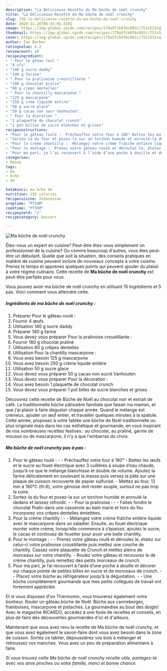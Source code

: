 ```yaml
---
description: "La Délicieuse Recette du Ma bûche de noël crunchy"
title: "La Délicieuse Recette du Ma bûche de noël crunchy"
slug: 736-la-delicieuse-recette-du-ma-buche-de-noel-crunchy
date: 2020-11-26T06:43:05.510Z
image: https://img-global.cpcdn.com/recipes/179a5fcb07bc892c/751x532cq70/ma-buche-de-noel-crunchy-photo-principale-de-la-recette.jpg
thumbnail: https://img-global.cpcdn.com/recipes/179a5fcb07bc892c/751x532cq70/ma-buche-de-noel-crunchy-photo-principale-de-la-recette.jpg
cover: https://img-global.cpcdn.com/recipes/179a5fcb07bc892c/751x532cq70/ma-buche-de-noel-crunchy-photo-principale-de-la-recette.jpg
author: Ian Barker
ratingvalue: 4.2
reviewcount: 10
recipeingredient:
- " Pour le gteau roul "
- "4 ufs"
- "140 g sucre daddy"
- "140 g farine"
- " Pour la pralinoise croustillante "
- "180 g chocolat pralin"
- "80 g crpes dentelles"
- " Pour la chantilly mascarpone "
- "125 g mascarpone"
- "250 g crme liquide entire"
- "50 g sucre glace"
- "50 g cacao non sucr Vanhouten"
- " Pour la dcoration "
- "1 plaquette de chocolat crunch"
- "1 pot billes de sucre blanches et grises"
recipeinstructions:
- "Pour le gâteau roulé :  Préchauffez votre four à 180° Battez les œufs et le sucre au fouet électrique avec 3 cuillères à soupe d’eau chaude, jusqu’à ce que le mélange blanchisse et double de volume. Ajoutez la farine délicatement en soulevant la masse puis versez la pâte sur une plaque de cuisson recouverte de papier sulfurisé. Mettez au four, 12 min à 180°C (th.6), votre génoise doit rester souple, surtout ne pas trop la cuire."
- "Sortez-la du four et posez-la sur un torchon humide et enroulé-la dedans et laissez refroidir.  Pour la pralinoise :  Faites fondre le chocolat Pralin dans une casserole au bain marie et hors du feu incorporez vos crêpes dentelles émiettées."
- "Pour la crème chantilly :  Mélangez votre crème fraîche entière liquide avec le mascarpone dans un saladier. Ensuite, au fouet électrique monter votre crème, lorsqu’elle commence à s’épaissir, ajoutez le sucre, le cacao et continuez de fouetter pour avoir une belle chantilly."
- "Pour le montage :  Prenez votre gâteau roulé et déroulez le, étalez sur celui-ci votre pralinoise croustillante puis mettez une couche de chantilly. Cassez votre plaquette de Crunch et mettez pleins de morceaux sur votre chantilly. Roulez votre gâteau et recouvrez le de crème chantilly, puis remettez des petits morceaux de crunch."
- "Pour ma part, je l’ai recouvert à l’aide d’une poche à douille et décorer sur chaque pointe de petites billes en sucre et de morceaux de crunch.  Placez votre bûche au réfrigérateur jusqu’à la dégustation.  Une bûche complètement gourmande que mes petits collègues de travail ont fortement appréciée."
categories:
- Resep
tags:
- ma
- bche
- de

katakunci: ma bche de 
nutrition: 292 calories
recipecuisine: Indonesian
preptime: "PT24M"
cooktime: "PT35M"
recipeyield: "2"
recipecategory: Dessert

---
```



![Ma bûche de noël crunchy](https://img-global.cpcdn.com/recipes/179a5fcb07bc892c/751x532cq70/ma-buche-de-noel-crunchy-photo-principale-de-la-recette.jpg)

Êtes-vous un expert en cuisine? Peut-être êtes-vous simplement un professionnel de la cuisine? Ou comme beaucoup d'autres, vous êtes peut-être un débutant. Quelle que soit la situation, des conseils pratiques en matière de cuisine peuvent inclure de nouveaux concepts à votre cuisine. Prenez le temps et apprenez quelques points qui peuvent ajouter du plaisir à votre régime culinaire. Cette recette de <strong> Ma bûche de noël crunchy </strong> est peut-être parfaite pour vous.

<!--inarticleads1-->

Vous pouvez avoir ma bûche de noël crunchy en utilisant 15 Ingrédients et 5 pas. Voici comment vous atteindre cette.

##### Ingrédients de ma bûche de noël crunchy :

1. Préparer  Pour le gâteau roulé :
1. Fournir 4 œufs
1. Utilisation 140 g sucre daddy
1. Préparer 140 g farine
1. Vous devez vous préparer  Pour la pralinoise croustillante :
1. Fournir 180 g chocolat praliné
1. Utilisation 80 g crêpes dentelles
1. Utilisation  Pour la chantilly mascarpone :
1. Vous avez besoin 125 g mascarpone
1. Vous avez besoin 250 g crème liquide entière
1. Utilisation 50 g sucre glace
1. Vous devez vous préparer 50 g cacao non sucré Vanhouten
1. Vous devez vous préparer  Pour la décoration :
1. Vous avez besoin 1 plaquette de chocolat crunch
1. Vous devez vous préparer 1 pot billes de sucre blanches et grises


Découvrez cette recette de Bûche de Noël au chocolat noir et extrait de café. La traditionnelle bûche pâtissière familiale que faisait ma maman, et que j&#39;ai plaisir à faire déguster chaque année. Quand le mélange est crémeux, ajouter un œuf entier, et travailler quelques minutes à la spatule. Cette année, proposez à votre tablée une bûche de Noël traditionnelle ou plus originale mais dans les cas esthétique et gourmande, en vous inspirant de nos nombreuses recettes festives : au chocolat, au praliné, garnie de mousse ou de mascarpone, il n&#39;y a que l&#39;embarras du choix. 

<!--inarticleads2-->

##### Ma bûche de noël crunchy pas à pas :

1. Pour le gâteau roulé : -  - Préchauffez votre four à 180° - Battez les œufs et le sucre au fouet électrique avec 3 cuillères à soupe d’eau chaude, jusqu’à ce que le mélange blanchisse et double de volume. Ajoutez la farine délicatement en soulevant la masse puis versez la pâte sur une plaque de cuisson recouverte de papier sulfurisé. - Mettez au four, 12 min à 180°C (th.6), votre génoise doit rester souple, surtout ne pas trop la cuire.
1. Sortez-la du four et posez-la sur un torchon humide et enroulé-la dedans et laissez refroidir. -  - Pour la pralinoise : -  - Faites fondre le chocolat Pralin dans une casserole au bain marie et hors du feu incorporez vos crêpes dentelles émiettées.
1. Pour la crème chantilly : -  - Mélangez votre crème fraîche entière liquide avec le mascarpone dans un saladier. Ensuite, au fouet électrique monter votre crème, lorsqu’elle commence à s’épaissir, ajoutez le sucre, le cacao et continuez de fouetter pour avoir une belle chantilly.
1. Pour le montage : -  - Prenez votre gâteau roulé et déroulez le, étalez sur celui-ci votre pralinoise croustillante puis mettez une couche de chantilly. Cassez votre plaquette de Crunch et mettez pleins de morceaux sur votre chantilly. - Roulez votre gâteau et recouvrez le de crème chantilly, puis remettez des petits morceaux de crunch.
1. Pour ma part, je l’ai recouvert à l’aide d’une poche à douille et décorer sur chaque pointe de petites billes en sucre et de morceaux de crunch. -  - Placez votre bûche au réfrigérateur jusqu’à la dégustation. -  - Une bûche complètement gourmande que mes petits collègues de travail ont fortement appréciée.


Et si vous disposez d&#39;un Thermomix, vous trouverez également votre bonheur. Rouler un gâteau bûche de Noël. Bûche aux canneberges, framboises, mascarpone et pistaches. La gourmandise au bout des doigts! Avec le magazine RICARDO, accédez à une foule de recettes et conseils, en plus de faire des découvertes gourmandes d&#39;ici et d&#39;ailleurs. 

<!--inarticleads1-->

<p>
Maintenant que vous avez revu la recette de Ma bûche de noël crunchy, et que vous avez également le savoir-faire dont vous avez besoin dans la zone de cuisson. Sortez ce tablier, dépoussiérez vos bols à mélanger et retroussez vos manches. Vous avez un peu de préparation alimentaire à faire.
</p>

<p>
<i>Si vous trouvez cette Ma bûche de noël crunchy recette utile, partagez-la avec vos amis proches ou votre famille, merci et bonne chance.</i>
</p>
